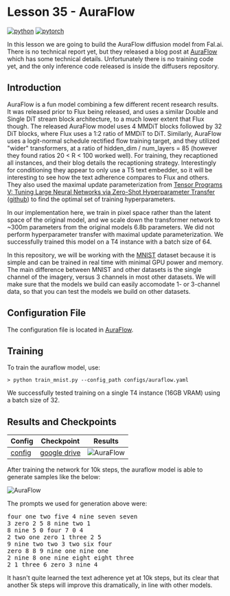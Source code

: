 # Lesson 35 - AuraFlow

[![python](https://img.shields.io/badge/Python-3.9-3776AB.svg?style=flat&logo=python&logoColor=white)](https://www.python.org)
[![pytorch](https://img.shields.io/badge/PyTorch-2.0.0-EE4C2C.svg?style=flat&logo=pytorch)](https://pytorch.org)

In this lesson we are going to build the AuraFlow diffusion model from Fal.ai. There is no technical report yet, but they released a blog post at [AuraFlow](https://blog.fal.ai/auraflow/) which has some technical details. Unfortunately there is no training code yet, and the only inference code released is inside the diffusers repository.

## Introduction 

AuraFlow is a fun model combining a few different recent research results. It was released prior to Flux being released, and uses a similar Double and Single DiT stream block architecture, to a much lower extent that Flux though. The released AuraFlow model uses 4 MMDiT blocks followed by 32 DiT blocks, where Flux uses a 1:2 ratio of MMDiT to DiT. Similarly, AuraFlow uses a logit-normal schedule rectified flow training target, and they utilized "wider" transformers, at a ratio of hidden_dim / num_layers = 85 (however they found ratios 20 < R < 100 worked well). For training, they recaptioned all instances, and their blog details the recaptioning strategy. Interestingly for conditioning they appear to only use a T5 text embedder, so it will be interesting to see how the text adherence compares to Flux and others. They also used the maximal update parameterization from [Tensor Programs V: Tuning Large Neural Networks via Zero-Shot Hyperparameter Transfer](https://arxiv.org/abs/2203.03466) ([github](https://github.com/microsoft/mup)) to find the optimal set of training hyperparameters.

In our implementation here, we train in pixel space rather than the latent space of the original model, and we scale down the transformer network to ~300m parameters from the original models 6.8b parameters. We did not perform hyperparameter transfer with maximal update parameterization. We successfully trained this model on a T4 instance with a batch size of 64.

In this repository, we will be working with the [MNIST](https://en.wikipedia.org/wiki/MNIST_database) dataset because it is simple and can be trained in real time with minimal GPU power and memory. The main difference between MNIST and other datasets is the single channel of the imagery, versus 3 channels in most other datasets. We will make sure that the models we build can easily accomodate 1- or 3-channel data, so that you can test the models we build on other datasets.

## Configuration File

The configuration file is located in [AuraFlow](https://github.com/swookey-thinky/mindiffusion/blob/main/lesson_35/configs/auraflow.yaml).

## Training

To train the auraflow model, use:

```
> python train_mnist.py --config_path configs/auraflow.yaml
```

We successfully tested training on a single T4 instance (16GB VRAM) using a batch size of 32.

## Results and Checkpoints

| Config | Checkpoint | Results
| ------ | ---------- | -------
| [config](https://github.com/swookey-thinky/mindiffusion/blob/main/lesson_35/configs/auraflow.yaml) | [google drive](https://drive.google.com/file/d/1p7LXrEVD3tTH5RE4Dj3hNxx44Cr4ob8I/view?usp=sharing) | ![AuraFlow](https://drive.google.com/uc?export=view&id=1_qODQDHpEZrverYHqa6_uH0QnLy7Tf4f)


After training the network for 10k steps, the auraflow model is able to generate samples like the below:

![AuraFlow](https://drive.google.com/uc?export=view&id=1_qODQDHpEZrverYHqa6_uH0QnLy7Tf4f)

The prompts we used for generation above were:

<pre>
four one two five 4 nine seven seven 
3 zero 2 5 8 nine two 1 
8 nine 5 0 four 7 0 4 
2 two one zero 1 three 2 5 
9 nine two two 3 two six four 
zero 8 8 9 nine one nine one 
2 nine 8 one nine eight eight three 
2 1 three 6 zero 3 nine 4 
</pre>

It hasn't quite learned the text adherence yet at 10k steps, but its clear that another 5k steps will improve this dramatically, in line with other models.
